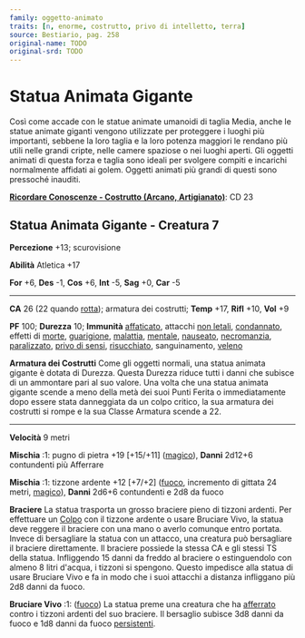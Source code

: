 ```yaml
---
family: oggetto-animato
traits: [n, enorme, costrutto, privo di intelletto, terra]
source: Bestiario, pag. 258
original-name: TODO
original-srd: TODO
---
```


# Statua Animata Gigante

Così come accade con le statue animate umanoidi di taglia Media, anche le statue
animate giganti vengono utilizzate per proteggere i luoghi più importanti,
sebbene la loro taglia e la loro potenza maggiori le rendano più utili nelle
grandi cripte, nelle camere spaziose o nei luoghi aperti. Gli oggetti animati di
questa forza e taglia sono ideali per svolgere compiti e incarichi normalmente
affidati ai golem. Oggetti animati più grandi di questi sono pressoché inauditi.

**[Ricordare Conoscenze - Costrutto (Arcano, Artigianato)](/azioni/abilita/ricordare-conoscenze)**:
CD 23

## Statua Animata Gigante - Creatura 7

**Percezione** +13; scurovisione

**Abilità** Atletica +17

**For** +6, **Des** -1, **Cos** +6, **Int** -5, **Sag** +0, **Car** -5

---

**CA** 26 (22 quando [rotta](/condizioni/rotto)); armatura dei costrutti;
**Temp** +17, **Rifl** +10, **Vol** +9

**PF** 100; **Durezza** 10; **Immunità** [affaticato](/condizioni/affaticato),
attacchi [non letali](/tratti/non-letale), [condannato](/condizioni/condannato),
effetti di [morte](/tratti/morte), [guarigione](/tratti/guarigione),
[malattia](/tratti/malattia), [mentale](/tratti/mentale),
[nauseato](/condizioni/nauseato), [necromanzia](/tratti/necromanzia),
[paralizzato](/condizioni/paralizzato),
[privo di sensi](/condizioni/privo-di-sensi),
[risucchiato](/condizioni/risucchiato), sanguinamento, [veleno](/tratti/veleno)

**Armatura dei Costrutti** Come gli oggetti normali, una statua animata gigante
è dotata di Durezza. Questa Durezza riduce tutti i danni che subisce di un
ammontare pari al suo valore. Una volta che una statua animata gigante scende a
meno della metà dei suoi Punti Ferita o immediatamente dopo essere stata
danneggiata da un colpo critico, la sua armatura dei costrutti si rompe e la sua
Classe Armatura scende a 22.

---

**Velocità** 9 metri

**Mischia** :1: pugno di pietra +19 \[+15/+11] ([magico](/tratti/magico)),
**Danni** 2d12+6 contundenti più Afferrare

**Mischia** :1: tizzone ardente +12 \[+7/+2] ([fuoco](/tratti/fuoco), incremento
di gittata 24 metri, [magico](/tratti/magico)), **Danni** 2d6+6 contundenti e
2d8 da fuoco

**Braciere** La statua trasporta un grosso braciere pieno di tizzoni ardenti.
Per effettuare un [Colpo](/azioni/colpire) con il tizzone ardente o usare
Bruciare Vivo, la statua deve reggere il braciere con una mano o averlo comunque
entro portata. Invece di bersagliare la statua con un attacco, una creatura può
bersagliare il braciere direttamente. Il braciere possiede la stessa CA e gli
stessi TS della statua. Infliggendo 15 danni da freddo al braciere o
estinguendolo con almeno 8 litri d'acqua, i tizzoni si spengono. Questo
impedisce alla statua di usare Bruciare Vivo e fa in modo che i suoi attacchi a
distanza infliggano più 2d8 danni da fuoco.

**Bruciare Vivo** :1: ([fuoco](/tratti/fuoco)) La statua preme una creatura che
ha [afferrato](/condizioni/afferrato) contro i tizzoni ardenti del suo braciere.
Il bersaglio subisce 3d8 danni da fuoco e 1d8 danni da fuoco
[persistenti](/condizioni/danno-persistente).
